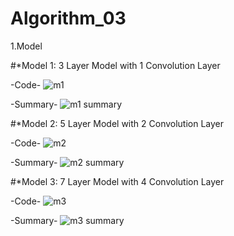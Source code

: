 # Algorithm_03

1.Model

#*Model 1: 3 Layer Model with 1 Convolution Layer

-Code-
![m1](https://user-images.githubusercontent.com/39721753/83510850-ab457a00-a508-11ea-9dd0-7e188d71a151.PNG)

-Summary-
![m1 summary](https://user-images.githubusercontent.com/39721753/83510963-d7f99180-a508-11ea-8596-41cefafc670a.PNG)

#*Model 2: 5 Layer Model with 2 Convolution Layer

-Code-
![m2](https://user-images.githubusercontent.com/39721753/83511227-4ccccb80-a509-11ea-8985-54e8fc4fd1a8.PNG)

-Summary-
![m2 summary](https://user-images.githubusercontent.com/39721753/83511259-56563380-a509-11ea-9d11-55492ff29c4b.PNG)

#*Model 3: 7 Layer Model with 4 Convolution Layer

-Code-
![m3](https://user-images.githubusercontent.com/39721753/83511412-90bfd080-a509-11ea-8535-c66d0889c868.PNG)

-Summary-
![m3 summary](https://user-images.githubusercontent.com/39721753/83511434-99b0a200-a509-11ea-870e-b9eee3ece518.PNG)
